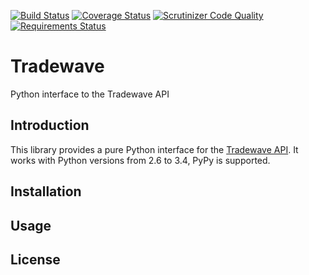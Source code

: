 [![Build Status](https://travis-ci.org/tradewave/tradewave-python.svg?branch=master)](https://travis-ci.org/tradewave/tradewave-python)
[![Coverage Status](https://coveralls.io/repos/tradewave/tradewave-python/badge.png?branch=master)](https://coveralls.io/r/tradewave/tradewave-python?branch=master)
[![Scrutinizer Code Quality](https://scrutinizer-ci.com/g/tradewave/tradewave-python/badges/quality-score.png?b=master)](https://scrutinizer-ci.com/g/tradewave/tradewave-python/?branch=master)
[![Requirements Status](https://requires.io/github/tradewave/tradewave-python/requirements.png?branch=master)](https://requires.io/github/tradewave/tradewave-python/requirements/?branch=master)

# Tradewave

Python interface to the Tradewave API

## Introduction

This library provides a pure Python interface for the [Tradewave API](https://tradewave.net/developers/). It works with Python versions from 2.6 to 3.4, PyPy is supported.

## Installation

## Usage

## License
